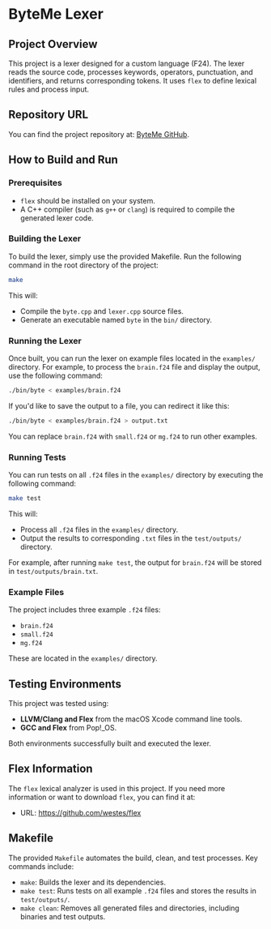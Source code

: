 # ByteMe Lexer

## Project Overview
This project is a lexer designed for a custom language (F24). The lexer reads the source code, processes keywords, operators, punctuation, and identifiers, and returns corresponding tokens. It uses `flex` to define lexical rules and process input.

## Repository URL
You can find the project repository at: [ByteMe GitHub](https://github.com/cojoda/ByteMe.git).

## How to Build and Run

### Prerequisites
- `flex` should be installed on your system.
- A C++ compiler (such as `g++` or `clang`) is required to compile the generated lexer code.

### Building the Lexer
To build the lexer, simply use the provided Makefile. Run the following command in the root directory of the project:

```bash
make
```

This will:
- Compile the `byte.cpp` and `lexer.cpp` source files.
- Generate an executable named `byte` in the `bin/` directory.

### Running the Lexer
Once built, you can run the lexer on example files located in the `examples/` directory. For example, to process the `brain.f24` file and display the output, use the following command:

```bash
./bin/byte < examples/brain.f24
```

If you'd like to save the output to a file, you can redirect it like this:

```bash
./bin/byte < examples/brain.f24 > output.txt
```

You can replace `brain.f24` with `small.f24` or `mg.f24` to run other examples.

### Running Tests
You can run tests on all `.f24` files in the `examples/` directory by executing the following command:

```bash
make test
```

This will:
- Process all `.f24` files in the `examples/` directory.
- Output the results to corresponding `.txt` files in the `test/outputs/` directory.

For example, after running `make test`, the output for `brain.f24` will be stored in `test/outputs/brain.txt`.

### Example Files
The project includes three example `.f24` files:
- `brain.f24`
- `small.f24`
- `mg.f24`

These are located in the `examples/` directory.

## Testing Environments
This project was tested using:
- **LLVM/Clang and Flex** from the macOS Xcode command line tools.
- **GCC and Flex** from Pop!_OS.

Both environments successfully built and executed the lexer.

## Flex Information
The `flex` lexical analyzer is used in this project. If you need more information or want to download `flex`, you can find it at:  
- URL: https://github.com/westes/flex

## Makefile
The provided `Makefile` automates the build, clean, and test processes. Key commands include:
- `make`: Builds the lexer and its dependencies.
- `make test`: Runs tests on all example `.f24` files and stores the results in `test/outputs/`.
- `make clean`: Removes all generated files and directories, including binaries and test outputs.

